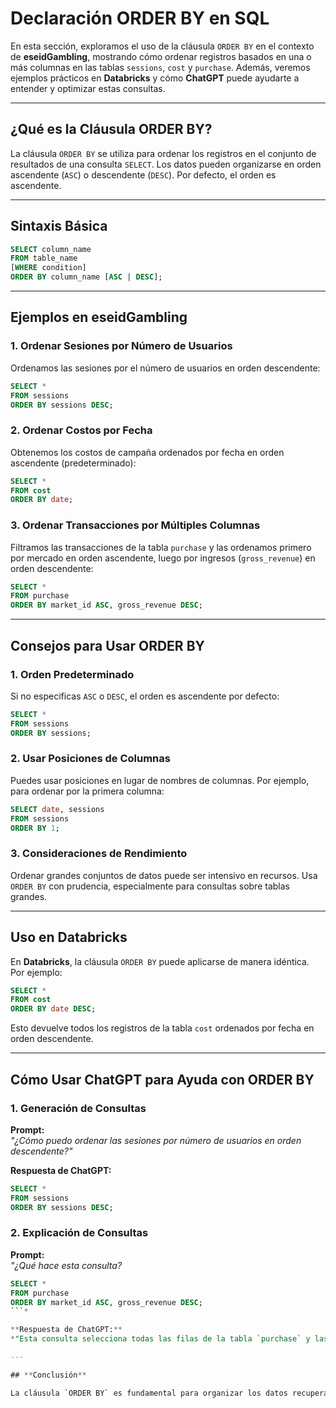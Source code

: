 
# Declaración ORDER BY en SQL

En esta sección, exploramos el uso de la cláusula `ORDER BY` en el contexto de **eseidGambling**, mostrando cómo ordenar registros basados en una o más columnas en las tablas `sessions`, `cost` y `purchase`. Además, veremos ejemplos prácticos en **Databricks** y cómo **ChatGPT** puede ayudarte a entender y optimizar estas consultas.

---

## **¿Qué es la Cláusula ORDER BY?**

La cláusula `ORDER BY` se utiliza para ordenar los registros en el conjunto de resultados de una consulta `SELECT`. Los datos pueden organizarse en orden ascendente (`ASC`) o descendente (`DESC`). Por defecto, el orden es ascendente.

---

## **Sintaxis Básica**

```sql
SELECT column_name 
FROM table_name 
[WHERE condition] 
ORDER BY column_name [ASC | DESC];
```

---

## **Ejemplos en eseidGambling**

### **1. Ordenar Sesiones por Número de Usuarios**
Ordenamos las sesiones por el número de usuarios en orden descendente:

```sql
SELECT * 
FROM sessions 
ORDER BY sessions DESC;
```

### **2. Ordenar Costos por Fecha**
Obtenemos los costos de campaña ordenados por fecha en orden ascendente (predeterminado):

```sql
SELECT * 
FROM cost 
ORDER BY date;
```

### **3. Ordenar Transacciones por Múltiples Columnas**
Filtramos las transacciones de la tabla `purchase` y las ordenamos primero por mercado en orden ascendente, luego por ingresos (`gross_revenue`) en orden descendente:

```sql
SELECT * 
FROM purchase 
ORDER BY market_id ASC, gross_revenue DESC;
```

---

## **Consejos para Usar ORDER BY**

### **1. Orden Predeterminado**
Si no especificas `ASC` o `DESC`, el orden es ascendente por defecto:

```sql
SELECT * 
FROM sessions 
ORDER BY sessions;
```

### **2. Usar Posiciones de Columnas**
Puedes usar posiciones en lugar de nombres de columnas. Por ejemplo, para ordenar por la primera columna:

```sql
SELECT date, sessions 
FROM sessions 
ORDER BY 1;
```

### **3. Consideraciones de Rendimiento**
Ordenar grandes conjuntos de datos puede ser intensivo en recursos. Usa `ORDER BY` con prudencia, especialmente para consultas sobre tablas grandes.

---

## **Uso en Databricks**

En **Databricks**, la cláusula `ORDER BY` puede aplicarse de manera idéntica. Por ejemplo:

```sql
SELECT * 
FROM cost 
ORDER BY date DESC;
```

Esto devuelve todos los registros de la tabla `cost` ordenados por fecha en orden descendente.

---

## **Cómo Usar ChatGPT para Ayuda con ORDER BY**

### **1. Generación de Consultas**
**Prompt:**  
*"¿Cómo puedo ordenar las sesiones por número de usuarios en orden descendente?"*

**Respuesta de ChatGPT:**  
```sql
SELECT * 
FROM sessions 
ORDER BY sessions DESC;
```

### **2. Explicación de Consultas**
**Prompt:**  
*"¿Qué hace esta consulta?*  
```sql
SELECT * 
FROM purchase 
ORDER BY market_id ASC, gross_revenue DESC;
```*

**Respuesta de ChatGPT:**  
*"Esta consulta selecciona todas las filas de la tabla `purchase` y las ordena primero por `market_id` en orden ascendente, luego por `gross_revenue` en orden descendente dentro de cada `market_id`."*

---

## **Conclusión**

La cláusula `ORDER BY` es fundamental para organizar los datos recuperados en tus consultas SQL. En el caso de **eseidGambling**, permite ordenar sesiones, costos y transacciones de manera eficiente y comprensible. Herramientas como **Databricks** y **ChatGPT** facilitan su aplicación y optimización.
